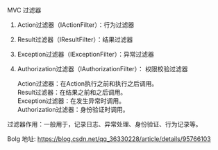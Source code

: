 MVC 过滤器
1. Action过滤器（IActionFilter）：行为过滤器
2. Result过滤器（IResultFilter）：结果过滤器
3. Exception过滤器（IExceptionFilter）：异常过滤器
4. Authorization过滤器（IAuthorizationFilter）： 权限校验过滤器

   Action过滤器：在Action执行之前和执行之后调用。 <br />
   Result过滤器：在结果之前和之后调用。 <br />
   Exception过滤器：在发生异常时调用。 <br />
   Authorization过滤器：身份验证时调用。

过滤器作用：一般用于，记录日志、异常处理、身份验证、行为记录等。

Bolg 地址: https://blog.csdn.net/qq_36330228/article/details/95766103
